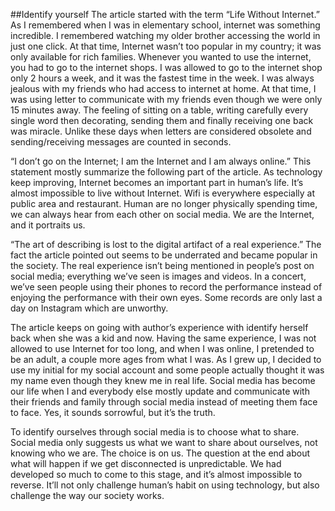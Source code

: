 ##Identify yourself
The article started with the term “Life Without Internet.” As I remembered when I was in elementary school, internet was something incredible. I remembered watching my older brother accessing the world in just one click. At that time, Internet wasn’t too popular in my country; it was only available for rich families. Whenever you wanted to use the internet, you had to go to the internet shops. I was allowed to go to the internet shop only 2 hours a week, and it was the fastest time in the week. I was always jealous with my friends who had access to internet at home. At that time, I was using letter to communicate with my friends even though we were only 15 minutes away. The feeling of sitting on a table, writing carefully every single word then decorating, sending them and finally receiving one back was miracle. Unlike these days when letters are considered obsolete and sending/receiving messages are counted in seconds.

“I don’t go on the Internet; I am the Internet and I am always online.” This statement mostly summarize the following part of the article. As technology keep improving, Internet becomes an important part in human’s life. It’s almost impossible to live without Internet. Wifi is everywhere especially at public area and restaurant. Human are no longer physically spending time, we can always hear from each other on social media. We are the Internet, and it portraits us. 

“The art of describing is lost to the digital artifact of a real experience.” The fact the article pointed out seems to be underrated and became popular in the society. The real experience isn’t being mentioned in people’s post on social media; everything we’ve seen is images and videos. In a concert, we’ve seen people using their phones to record the performance instead of enjoying the performance with their own eyes. Some records are only last a day on Instagram which are unworthy. 

The article keeps on going with author’s experience with identify herself back when she was a kid and now. Having the same experience, I was not allowed to use Internet for too long, and when I was online, I pretended to be an adult, a couple more ages from what I was. As I grew up, I decided to use my initial for my social account and some people actually thought it was my name even though they knew me in real life. Social media has become our life when I and everybody else mostly update and communicate with their friends and family through social media instead of meeting them face to face. Yes, it sounds sorrowful, but it’s the truth. 

To identify ourselves through social media is to choose what to share. Social media only suggests us what we want to share about ourselves, not knowing who we are. The choice is on us. The question at the end about what will happen if we get disconnected is unpredictable. We had developed so much to come to this stage, and it’s almost impossible to reverse. It’ll not only challenge human’s habit on using technology, but also challenge the way our society works.
